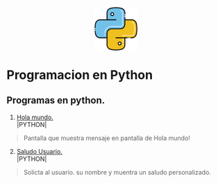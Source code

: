 <img 
    style="display: block; 
           margin-left: auto;
           margin-right: auto;
           width: 20%;"
    src="imagenes/piton.png" 
    alt="Our logo">
</img>

# Programacion en Python

## Programas en python.

1. [ Hola mundo.](holaMundo)   
|PYTHON|
    
> Pantalla que muestra mensaje en pantalla de Hola mundo!

2. [Saludo Usuario.](saludoUsuario)  
|PYTHON|

> Solicta al usuario. su nombre y muentra un saludo personalizado.
